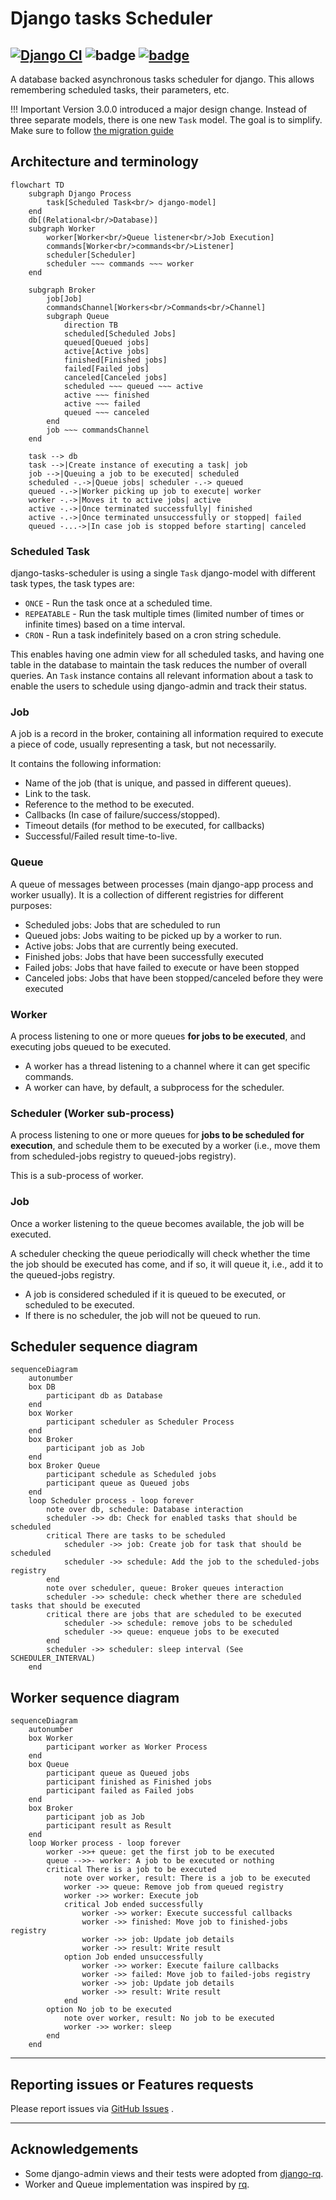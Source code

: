 # Django tasks Scheduler

[![Django CI][badge]][2]
![badge][coverage]
[![badge](https://img.shields.io/pypi/dm/django-tasks-scheduler)](https://pypi.org/project/django-tasks-scheduler/)
---

A database backed asynchronous tasks scheduler for django.
This allows remembering scheduled tasks, their parameters, etc.

!!! Important
    Version 3.0.0 introduced a major design change. Instead of three separate models, there is one new `Task` model.
    The goal is to simplify.
    Make sure to follow [the migration guide](migrate_to_v3.md)

## Architecture and terminology

```mermaid
flowchart TD
    subgraph Django Process
        task[Scheduled Task<br/> django-model]
    end
    db[(Relational<br/>Database)]
    subgraph Worker
        worker[Worker<br/>Queue listener<br/>Job Execution]
        commands[Worker<br/>commands<br/>Listener]
        scheduler[Scheduler]
        scheduler ~~~ commands ~~~ worker
    end

    subgraph Broker
        job[Job]
        commandsChannel[Workers<br/>Commands<br/>Channel]
        subgraph Queue
            direction TB
            scheduled[Scheduled Jobs]
            queued[Queued jobs]
            active[Active jobs]
            finished[Finished jobs]
            failed[Failed jobs]
            canceled[Canceled jobs]
            scheduled ~~~ queued ~~~ active
            active ~~~ finished
            active ~~~ failed
            queued ~~~ canceled
        end
        job ~~~ commandsChannel
    end

    task --> db
    task -->|Create instance of executing a task| job
    job -->|Queuing a job to be executed| scheduled
    scheduled -.->|Queue jobs| scheduler -.-> queued
    queued -.->|Worker picking up job to execute| worker
    worker -.->|Moves it to active jobs| active
    active -.->|Once terminated successfully| finished
    active -.->|Once terminated unsuccessfully or stopped| failed
    queued -...->|In case job is stopped before starting| canceled
```

### Scheduled Task

django-tasks-scheduler is using a single `Task` django-model with different task types, the task types
are:

- `ONCE` - Run the task once at a scheduled time.
- `REPEATABLE` - Run the task multiple times (limited number of times or infinite times) based on a time interval.
- `CRON` - Run a task indefinitely based on a cron string schedule.

This enables having one admin view for all scheduled tasks, and having one table in the database to maintain the task
reduces the number of overall queries.
An `Task` instance contains all relevant information about a task to enable the users to schedule using django-admin and
track their status.

### Job

A job is a record in the broker, containing all information required to execute a piece of code, usually representing a
task, but not necessarily.

It contains the following information:

- Name of the job (that is unique, and passed in different queues).
- Link to the task.
- Reference to the method to be executed.
- Callbacks (In case of failure/success/stopped).
- Timeout details (for method to be executed, for callbacks)
- Successful/Failed result time-to-live.

### Queue

A queue of messages between processes (main django-app process and worker usually).
It is a collection of different registries for different purposes:

- Scheduled jobs: Jobs that are scheduled to run
- Queued jobs: Jobs waiting to be picked up by a worker to run.
- Active jobs: Jobs that are currently being executed.
- Finished jobs: Jobs that have been successfully executed
- Failed jobs: Jobs that have failed to execute or have been stopped
- Canceled jobs: Jobs that have been stopped/canceled before they were executed

### Worker

A process listening to one or more queues **for jobs to be executed**, and executing jobs queued to be executed.

- A worker has a thread listening to a channel where it can get specific commands.
- A worker can have, by default, a subprocess for the scheduler.

### Scheduler (Worker sub-process)

A process listening to one or more queues for **jobs to be scheduled for execution**, and schedule them to be executed
by a worker (i.e., move them from scheduled-jobs registry to queued-jobs registry).

This is a sub-process of worker.

### Job

Once a worker listening to the queue becomes available, the job will be executed.

A scheduler checking the queue periodically will check whether the time the job should be executed has come, and if so,
it will queue it, i.e., add it to the queued-jobs registry.

* A job is considered scheduled if it is queued to be executed, or scheduled to be executed.
* If there is no scheduler, the job will not be queued to run.

## Scheduler sequence diagram

```mermaid
sequenceDiagram
    autonumber
    box DB
        participant db as Database
    end
    box Worker
        participant scheduler as Scheduler Process
    end
    box Broker
        participant job as Job
    end
    box Broker Queue
        participant schedule as Scheduled jobs
        participant queue as Queued jobs
    end
    loop Scheduler process - loop forever
        note over db, schedule: Database interaction
        scheduler ->> db: Check for enabled tasks that should be scheduled
        critical There are tasks to be scheduled
            scheduler ->> job: Create job for task that should be scheduled
            scheduler ->> schedule: Add the job to the scheduled-jobs registry
        end
        note over scheduler, queue: Broker queues interaction
        scheduler ->> schedule: check whether there are scheduled tasks that should be executed
        critical there are jobs that are scheduled to be executed
            scheduler ->> schedule: remove jobs to be scheduled
            scheduler ->> queue: enqueue jobs to be executed
        end
        scheduler ->> scheduler: sleep interval (See SCHEDULER_INTERVAL)
    end
```

## Worker sequence diagram

```mermaid
sequenceDiagram
    autonumber
    box Worker
        participant worker as Worker Process
    end
    box Queue
        participant queue as Queued jobs
        participant finished as Finished jobs
        participant failed as Failed jobs
    end
    box Broker
        participant job as Job
        participant result as Result
    end
    loop Worker process - loop forever
        worker ->>+ queue: get the first job to be executed
        queue -->>- worker: A job to be executed or nothing
        critical There is a job to be executed
            note over worker, result: There is a job to be executed
            worker ->> queue: Remove job from queued registry
            worker ->> worker: Execute job
            critical Job ended successfully
                worker ->> worker: Execute successful callbacks
                worker ->> finished: Move job to finished-jobs registry
                worker ->> job: Update job details
                worker ->> result: Write result
            option Job ended unsuccessfully
                worker ->> worker: Execute failure callbacks
                worker ->> failed: Move job to failed-jobs registry
                worker ->> job: Update job details
                worker ->> result: Write result
            end
        option No job to be executed
            note over worker, result: No job to be executed
            worker ->> worker: sleep
        end
    end
```

---

## Reporting issues or Features requests

Please report issues via [GitHub Issues][issues] .

---

## Acknowledgements

- Some django-admin views and their tests were adopted from [django-rq][django-rq].
- Worker and Queue implementation was inspired by [rq][rq].

[badge]:https://github.com/django-commons/django-tasks-scheduler/actions/workflows/test.yml/badge.svg

[2]:https://github.com/django-commons/django-tasks-scheduler/actions/workflows/test.yml

[coverage]:https://img.shields.io/endpoint?url=https://gist.githubusercontent.com/cunla/b756396efb895f0e34558c980f1ca0c7/raw/django-tasks-scheduler-4.json

[pypi-downloads]:https://img.shields.io/pypi/dm/django-tasks-scheduler

[pypi]:https://pypi.org/project/django-tasks-scheduler/

[issues]:https://github.com/django-commons/django-tasks-scheduler/issues

[django-rq]:https://github.com/rq/django-rq

[rq]:https://github.com/rq/rq